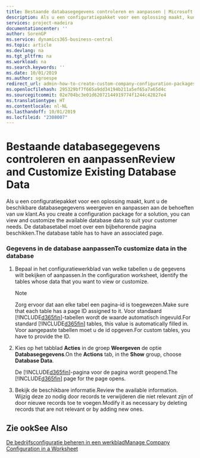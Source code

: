 ```yaml
---
title: Bestaande databasegegevens controleren en aanpassen | Microsoft Docs
description: Als u een configuratiepakket voor een oplossing maakt, kunt u de beschikbare databasegegevens weergeven en aanpassen aan de behoeften van uw klant. De databasetabel moet over een bijbehorende pagina beschikken.
services: project-madeira
documentationcenter: ''
author: SorenGP
ms.service: dynamics365-business-central
ms.topic: article
ms.devlang: na
ms.tgt_pltfrm: na
ms.workload: na
ms.search.keywords: ''
ms.date: 10/01/2019
ms.author: sgroespe
redirect_url: admin-how-to-create-custom-company-configuration-packages
ms.openlocfilehash: 295329bf7f665a9dd34194b211a5ef65a7a65d4c
ms.sourcegitcommit: 02e704bc3e01d62072144919774f1244c42827e4
ms.translationtype: HT
ms.contentlocale: nl-NL
ms.lasthandoff: 10/01/2019
ms.locfileid: "2308007"
---
```

# <a name="review-and-customize-existing-database-data"></a><span data-ttu-id="8516a-104">Bestaande databasegegevens controleren en aanpassen</span><span class="sxs-lookup"><span data-stu-id="8516a-104">Review and Customize Existing Database Data</span></span>
<span data-ttu-id="8516a-105">Als u een configuratiepakket voor een oplossing maakt, kunt u de beschikbare databasegegevens weergeven en aanpassen aan de behoeften van uw klant.</span><span class="sxs-lookup"><span data-stu-id="8516a-105">As you create a configuration package for a solution, you can view and customize the available database data to suit your customer needs.</span></span> <span data-ttu-id="8516a-106">De databasetabel moet over een bijbehorende pagina beschikken.</span><span class="sxs-lookup"><span data-stu-id="8516a-106">The database table has to have an associated page.</span></span>  

### <a name="to-customize-data-in-the-database"></a><span data-ttu-id="8516a-107">Gegevens in de database aanpassen</span><span class="sxs-lookup"><span data-stu-id="8516a-107">To customize data in the database</span></span>  

1.  <span data-ttu-id="8516a-108">Bepaal in het configuratiewerkblad van welke tabellen u de gegevens wilt bekijken of aanpassen.</span><span class="sxs-lookup"><span data-stu-id="8516a-108">In the configuration worksheet, identify the tables whose data that you want to view or customize.</span></span>  

    > [!NOTE]  
    >  <span data-ttu-id="8516a-109">Zorg ervoor dat aan elke tabel een pagina-id is toegewezen.</span><span class="sxs-lookup"><span data-stu-id="8516a-109">Make sure that each table has a page ID assigned to it.</span></span> <span data-ttu-id="8516a-110">Voor standaard [!INCLUDE[d365fin](includes/d365fin_md.md)]-tabellen wordt de waarde automatisch ingevuld.</span><span class="sxs-lookup"><span data-stu-id="8516a-110">For standard [!INCLUDE[d365fin](includes/d365fin_md.md)] tables, this value is automatically filled in.</span></span> <span data-ttu-id="8516a-111">Voor aangepaste tabellen moet u de id opgeven.</span><span class="sxs-lookup"><span data-stu-id="8516a-111">For custom tables, you have to provide the ID.</span></span>  

2.  <span data-ttu-id="8516a-112">Kies op het tabblad **Acties** in de groep **Weergeven** de optie **Databasegegevens**.</span><span class="sxs-lookup"><span data-stu-id="8516a-112">On the **Actions** tab, in the **Show** group, choose **Database Data**.</span></span>  

     <span data-ttu-id="8516a-113">De [!INCLUDE[d365fin](includes/d365fin_md.md)]-pagina voor de pagina wordt geopend.</span><span class="sxs-lookup"><span data-stu-id="8516a-113">The [!INCLUDE[d365fin](includes/d365fin_md.md)] page for the page opens.</span></span>  

3.  <span data-ttu-id="8516a-114">Bekijk de beschikbare informatie.</span><span class="sxs-lookup"><span data-stu-id="8516a-114">Review the available information.</span></span> <span data-ttu-id="8516a-115">Wijzig deze zo nodig door records te verwijderen die niet relevant zijn of door nieuwe records toe te voegen.</span><span class="sxs-lookup"><span data-stu-id="8516a-115">Modify it as necessary by deleting records that are not relevant or by adding new ones.</span></span>  

## <a name="see-also"></a><span data-ttu-id="8516a-116">Zie ook</span><span class="sxs-lookup"><span data-stu-id="8516a-116">See Also</span></span>  
 [<span data-ttu-id="8516a-117">De bedrijfsconfiguratie beheren in een werkblad</span><span class="sxs-lookup"><span data-stu-id="8516a-117">Manage Company Configuration in a Worksheet</span></span>](admin-how-to-manage-company-configuration-in-a-worksheet.md)
